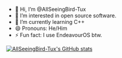 - 👋 Hi, I’m @AllSeeingBird-Tux
- 👀 I’m interested in open source software.
- 🌱 I’m currently learning C++
- 😄 Pronouns: He/Him
- ⚡ Fun fact: I use EndeavourOS btw.

<!---
AllSeeingBird-Tux/AllSeeingBird-Tux is a ✨ special ✨ repository because its `README.md` (this file) appears on your GitHub profile.
You can click the Preview link to take a look at your changes.
--->
[![AllSeeingBird-Tux's GitHub stats](https://github-readme-stats.vercel.app/api?username=AllSeeingBird-Tux)](https://github.com/anuraghazra/github-readme-stats)
